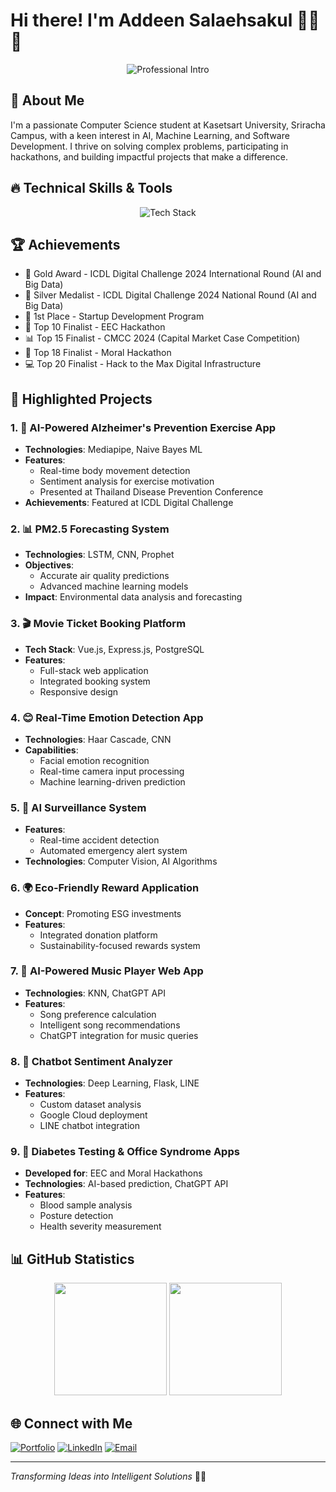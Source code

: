 # Hi there! I'm Addeen Salaehsakul 👨‍💻🤖

<div align="center">
  <img src="https://readme-typing-svg.herokuapp.com?font=Fira+Code&weight=600&size=22&duration=3500&pause=500&color=00A2FF&center=true&width=700&lines=Computer+Science+Student+%7C+Kasetsart+University;AI+%26+Machine+Learning+Engineer+%7C+Full+Stack+Developer;Transforming+Ideas+into+Intelligent+Solutions" alt="Professional Intro" />
</div>

## 🚀 About Me
I'm a passionate Computer Science student at Kasetsart University, Sriracha Campus, with a keen interest in AI, Machine Learning, and Software Development. I thrive on solving complex problems, participating in hackathons, and building impactful projects that make a difference.
## 🔥 Technical Skills & Tools

<div align="center">
  <img src="https://skillicons.dev/icons?i=python,c,cpp,java,tensorflow,vue,react,flutter,nodejs,docker,git" alt="Tech Stack" />
</div>

## 🏆 Achievements
- 🥇 Gold Award - ICDL Digital Challenge 2024 International Round (AI and Big Data)
- 🥈 Silver Medalist - ICDL Digital Challenge 2024 National Round (AI and Big Data)
- 🚀 1st Place - Startup Development Program
- 🚀 Top 10 Finalist - EEC Hackathon
- 📊 Top 15 Finalist - CMCC 2024 (Capital Market Case Competition)
- 🌟 Top 18 Finalist - Moral Hackathon
- 💻 Top 20 Finalist - Hack to the Max Digital Infrastructure

## 🚀 Highlighted Projects

### 1. 🧠 AI-Powered Alzheimer's Prevention Exercise App
- **Technologies**: Mediapipe, Naive Bayes ML
- **Features**:
  - Real-time body movement detection
  - Sentiment analysis for exercise motivation
  - Presented at Thailand Disease Prevention Conference
- **Achievements**: Featured at ICDL Digital Challenge

### 2. 📊 PM2.5 Forecasting System
- **Technologies**: LSTM, CNN, Prophet
- **Objectives**: 
  - Accurate air quality predictions
  - Advanced machine learning models
- **Impact**: Environmental data analysis and forecasting

### 3. 🎬 Movie Ticket Booking Platform
- **Tech Stack**: Vue.js, Express.js, PostgreSQL
- **Features**:
  - Full-stack web application
  - Integrated booking system
  - Responsive design

### 4. 😊 Real-Time Emotion Detection App
- **Technologies**: Haar Cascade, CNN
- **Capabilities**:
  - Facial emotion recognition
  - Real-time camera input processing
  - Machine learning-driven prediction

### 5. 🤖 AI Surveillance System
- **Features**:
  - Real-time accident detection
  - Automated emergency alert system
- **Technologies**: Computer Vision, AI Algorithms

### 6. 🌍 Eco-Friendly Reward Application
- **Concept**: Promoting ESG investments
- **Features**: 
  - Integrated donation platform
  - Sustainability-focused rewards system

### 7. 🎵 AI-Powered Music Player Web App
- **Technologies**: KNN, ChatGPT API
- **Features**:
  - Song preference calculation
  - Intelligent song recommendations
  - ChatGPT integration for music queries

### 8. 💬 Chatbot Sentiment Analyzer
- **Technologies**: Deep Learning, Flask, LINE
- **Features**:
  - Custom dataset analysis
  - Google Cloud deployment
  - LINE chatbot integration

### 9. 🏥 Diabetes Testing & Office Syndrome Apps
- **Developed for**: EEC and Moral Hackathons
- **Technologies**: AI-based prediction, ChatGPT API
- **Features**: 
  - Blood sample analysis
  - Posture detection
  - Health severity measurement

## 📊 GitHub Statistics

<div align="center">
  <img height="180em" src="https://github-readme-stats.vercel.app/api?username=itzdeenzxx&show_icons=true&theme=radical&include_all_commits=true"/>
  <img height="180em" src="https://github-readme-stats.vercel.app/api/top-langs/?username=itzdeenzxx&layout=compact&theme=radical"/>
</div>

## 🌐 Connect with Me
[![Portfolio](https://img.shields.io/badge/Portfolio-Visit%20Now-blue?style=for-the-badge&logo=web)](https://portfolio-addeen.netlify.app/)
[![LinkedIn](https://img.shields.io/badge/LinkedIn-Connect-blue?style=for-the-badge&logo=linkedin)](https://linkedin.com/in/addeen-salaehsakul)
[![Email](https://img.shields.io/badge/Email-Contact%20Me-red?style=for-the-badge&logo=gmail)](mailto:addeen.s@ku.th)

---
*Transforming Ideas into Intelligent Solutions* 🚀✨
